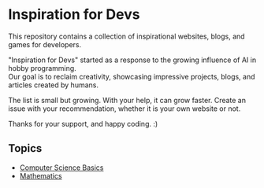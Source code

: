 # Inspiration for Devs

This repository contains a collection of inspirational websites, blogs, and games for developers.

"Inspiration for Devs" started as a response to the growing influence of AI in hobby programming.  
Our goal is to reclaim creativity, showcasing impressive projects, blogs, and articles created by humans.

The list is small but growing.
With your help, it can grow faster.
Create an issue with your recommendation, whether it is your own website or not.

Thanks for your support, and happy coding. :)

## Topics

* [Computer Science Basics](/topics/computer-science-basics.md)
* [Mathematics](/topics/)